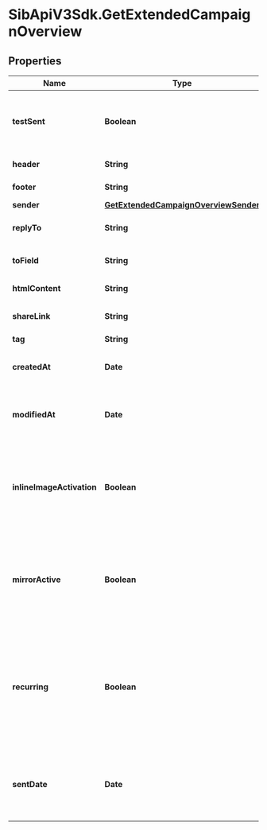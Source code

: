# SibApiV3Sdk.GetExtendedCampaignOverview

## Properties
Name | Type | Description | Notes
------------ | ------------- | ------------- | -------------
**testSent** | **Boolean** | Retrieved the status of test email sending. (true&#x3D;Test email has been sent  false&#x3D;Test email has not been sent) | 
**header** | **String** | Header of the campaign | 
**footer** | **String** | Footer of the campaign | 
**sender** | [**GetExtendedCampaignOverviewSender**](GetExtendedCampaignOverviewSender.md) |  | 
**replyTo** | **String** | Email defined as the \&quot;Reply to\&quot; of the campaign | 
**toField** | **String** | Customisation of the \&quot;to\&quot; field of the campaign | 
**htmlContent** | **String** | HTML content of the campaign | 
**shareLink** | **String** | Link to share the campaign on social medias | [optional] 
**tag** | **String** | Tag of the campaign | 
**createdAt** | **Date** | Creation UTC date-time of the campaign (YYYY-MM-DDTHH:mm:ss.SSSZ) | 
**modifiedAt** | **Date** | UTC date-time of last modification of the campaign (YYYY-MM-DDTHH:mm:ss.SSSZ) | 
**inlineImageActivation** | **Boolean** | Status of inline image. inlineImageActivation &#x3D; false means image can’t be embedded, &amp; inlineImageActivation &#x3D; true means image can be embedded, in the email. | [optional] 
**mirrorActive** | **Boolean** | Status of mirror links in campaign. mirrorActive &#x3D; false means mirror links are deactivated, &amp; mirrorActive &#x3D; true means mirror links are activated, in the campaign | [optional] 
**recurring** | **Boolean** | FOR TRIGGER ONLY ! Type of trigger campaign.recurring &#x3D; false means contact can receive the same Trigger campaign only once, &amp; recurring &#x3D; true means contact can receive the same Trigger campaign several times | [optional] 
**sentDate** | **Date** | Sent UTC date-time of the campaign (YYYY-MM-DDTHH:mm:ss.SSSZ). Only available if &#39;status&#39; of the campaign is &#39;sent&#39; | [optional] 


